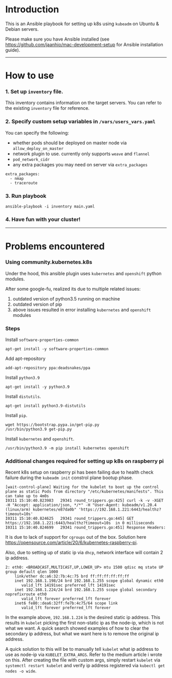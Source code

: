 # Introduction

This is an Ansible playbook for setting up k8s using `kubeadm` on Ubuntu & Debian servers.

Please make sure you have Ansible installed (see https://github.com/jaanhio/mac-development-setup for Ansible installation guide).

---

# How to use


### 1. Set up `inventory` file.

This inventory contains information on the target servers. You can refer to the existing `inventory` file for reference.

### 2. Specify custom setup variables in `/vars/users_vars.yaml`

You can specify the following:
* whether pods should be deployed on master node via `allow_deploy_on_master`
* network plugin to use. currently only supports `weave` and `flannel`
* `pod_network_cidr`
* any extra packages you may need on server via `extra_packages`
```
extra_packages:
  - nmap
  - traceroute
```

### 3. Run playbook
```
ansible-playbook -i inventory main.yaml
```

### 4. Have fun with your cluster!

---

# Problems encountered

### Using community.kubernetes.k8s
Under the hood, this ansible plugin uses `kubernetes` and `openshift` python modules.

After some google-fu, realized its due to multiple related issues:
1. outdated version of python3.5 running on machine
2. outdated version of pip
3. above issues resulted in error installing `kubernetes` and `openshift` modules

### Steps
Install `software-properties-common`
```
apt-get install -y software-properties-common
```

Add apt-repository
```
add-apt-repository ppa:deadsnakes/ppa
```

Install `python3.9`
```
apt-get install -y python3.9
```

Install `distutils`.
```
apt-get install python3.9-distutils
```

Install `pip`.
```
wget https://bootstrap.pypa.io/get-pip.py
/usr/bin/python3.9 get-pip.py
```

Install `kubernetes` and `openshift`.
```
/usr/bin/python3.9 -m pip install kubernetes openshift
```

### Additional changes required for setting up k8s on raspberry pi
Recent k8s setup on raspberry pi has been failing due to health check failure during the `kubeadm init` constrol plane bootup phase.
```
[wait-control-plane] Waiting for the kubelet to boot up the control plane as static Pods from directory "/etc/kubernetes/manifests". This can take up to 4m0s
I0311 15:10:40.823983   29341 round_trippers.go:425] curl -k -v -XGET  -H "Accept: application/json, */*" -H "User-Agent: kubeadm/v1.20.4 (linux/arm) kubernetes/e87da0b" 'https://192.168.1.221:6443/healthz?timeout=10s'
I0311 15:10:40.824625   29341 round_trippers.go:445] GET https://192.168.1.221:6443/healthz?timeout=10s  in 0 milliseconds
I0311 15:10:40.824699   29341 round_trippers.go:451] Response Headers:
```

It is due to lack of support for `cgroups` out of the box. Solution here https://opensource.com/article/20/6/kubernetes-raspberry-pi.

Also, due to setting up of static ip via `dhcp`, network interface will contain 2 ip address.
```
2: eth0: <BROADCAST,MULTICAST,UP,LOWER_UP> mtu 1500 qdisc mq state UP group default qlen 1000
    link/ether dc:a6:32:7b:4c:75 brd ff:ff:ff:ff:ff:ff
    inet 192.168.1.198/24 brd 192.168.1.255 scope global dynamic eth0
       valid_lft 14191sec preferred_lft 14191sec
    inet 192.168.1.224/24 brd 192.168.1.255 scope global secondary noprefixroute eth0
       valid_lft forever preferred_lft forever
    inet6 fe80::dea6:32ff:fe7b:4c75/64 scope link
       valid_lft forever preferred_lft forever
```
In the example above, `192.168.1.224` is the desired static ip address. This results in `kubelet` picking the first non-static ip as the node-ip, which is not what we want. A quick search showed examples of how to clear the secondary ip address, but what we want here is to remove the original ip address.

A quick solution to this will be to manually tell `kubelet` what ip address to use as node-ip via `KUBELET_EXTRA_ARGS`. Refer to the medium article i wrote on this. After creating the file with custom args, simply restart `kubelet` via `systemctl restart kubelet` and verify ip address registered via `kubectl get nodes -o wide`.
